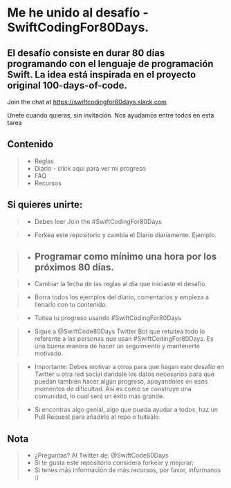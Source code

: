 # Me he unido al desafío - SwiftCodingFor80Days.

## El desafío consiste en durar 80 días programando con el lenguaje de programación Swift. La idea está inspirada en el proyecto original 100-days-of-code.

Join the chat at https://swiftcodingfor80days.slack.com

Unete cuando quieras, sin invitación. Nos ayudamos entre todos en esta tarea

## Contenido

> - Reglas
> - Diario - click aquí para ver mi progreso
> - FAQ
> - Recursos

## Si quieres unirte:

> - Debes leer Join the #SwiftCodingFor80Days

> - Forkea este repositorio y cambia el Diario diariamente. Ejemplo.

> - ## Programar como mínimo una hora por los próximos 80 días.

> - Cambiar la fecha de las reglas al día que iniciaste el desafío.

> - Borra todos los ejemplos del diario, comentarios y empieza a llenarlo con tu contenido.

> - Tuitea tu progreso usando #SwiftCodingFor80Days

> - Sigue a @SwiftCode80Days Twitter Bot que retuitea todo lo referente a las personas que usan #SwiftCodingFor80Days. Es una buena manera de hacer un seguimiento y mantenerte motivado. 

> - Importante: Debes motivar a otros para que hagan este desafío en Twitter u otra red social dandole los datos necesarios para que puedan también hacer algún progreso, apoyandoles en esos momentos de dificultad. Así es como se construye una comunidad, lo cual será un éxito más grande.

> - Si encontras algo genial, algo que pueda ayudar a todos, haz un Pull Request para añadirlo al repo o tuitealo.

## Nota

> - ¿Preguntas? Al Twitter de: @SwiftCode80Days
> - Si te gusta este repositorio considera forkear y mejorar;
> - Si tenes más información de más recursos, por favor, informanos :)
